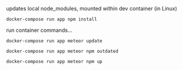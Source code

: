 updates local node_modules, mounted within dev container (in Linux)

`docker-compose run app npm install`

run container commands...

`docker-compose run app meteor update`

`docker-compose run app meteor npm outdated`

`docker-compose run app meteor npm up`
